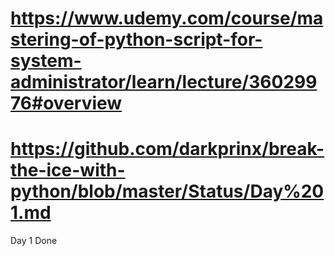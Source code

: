 # https://www.udemy.com/course/mastering-of-python-script-for-system-administrator/learn/lecture/36029976#overview

# https://github.com/darkprinx/break-the-ice-with-python/blob/master/Status/Day%201.md

Day 1 Done

